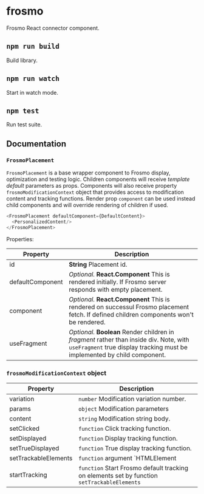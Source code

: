 # frosmo

Frosmo React connector component.

## `npm run build`

Build library.

## `npm run watch`

Start in watch mode.

## `npm test`

Run test suite.

## Documentation

### `FrosmoPlacement`

`FrosmoPlacement` is a base wrapper component to Frosmo display, optimization and testing logic. Children components
will receive _template default_ parameters as props. Components will also receive property `frosmoModificationContext`
object that provides access to modification content and tracking functions. Render prop `component` can be used instead
child components and will override rendering of children if used.

```js
<FrosmoPlacement defaultComponent={DefaultContent}>
  <PersonalizedContent/>
</FrosmoPlacement>
```

Properties:

| Property         | Description                 |
|------------------|-----------------------------|
| id               | **String** Placement id.    |
| defaultComponent | _Optional._ **React.Component** This is rendered initially. If Frosmo server responds with empty placement. |
| component        | _Optional._ **React.Component** This is rendered on successul Frosmo placement fetch. If defined children components won't be rendered. |
| useFragment      | _Optional._ **Boolean** Render children in _fragment_ rather than inside div. Note, with `useFragment` true display tracking must be implemented by child component. |

### `frosmoModificationContext` object

| Property              | Description                 |
|-----------------------|-----------------------------|
| variation             | `number` Modification variation number. |
| params                | `object` Modification parameters |
| content               | `string` Modification string body. |
| setClicked            | `function` Click tracking function. |
| setDisplayed          | `function` Display tracking function.|
| setTrueDisplayed      | `function` True display tracking function.|
| setTrackableElements  | `function` argument `HTMLElement|Array<HTMLElement>` |
| startTracking         | `function` Start Frosmo default tracking on elements set by function `setTrackableElements` |
